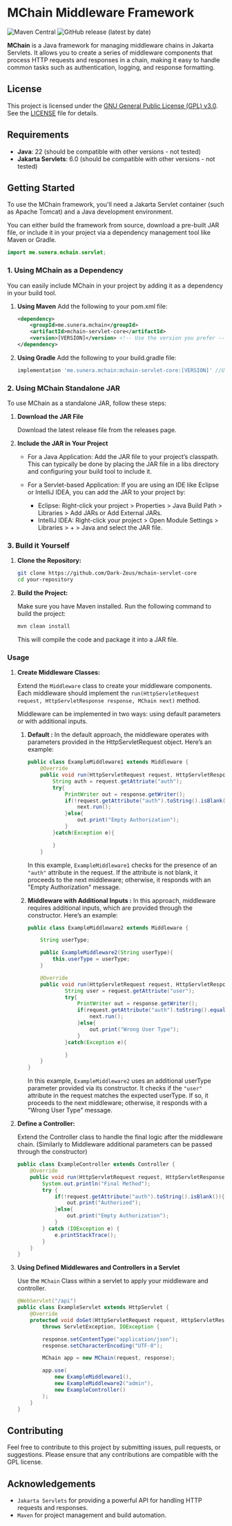 # MChain Middleware Framework

![Maven Central](https://img.shields.io/badge/dynamic/xml?label=Maven%20Central&url=https%3A%2F%2Frepo1.maven.org%2Fmaven2%2Fme%2Fsunera%2Fmchain-servlet-core%2Fmaven-metadata.xml&query=%2Fmetadata%2Fversioning%2Flatest)
![GitHub release (latest by date)](https://img.shields.io/github/v/release/Dark-Zeus/mchain-servlet-core?label=Github%20Release)


**MChain** is a Java framework for managing middleware chains in Jakarta Servlets. It allows you to create a series of middleware components that process HTTP requests and responses in a chain, making it easy to handle common tasks such as authentication, logging, and response formatting.

## License

This project is licensed under the [GNU General Public License (GPL) v3.0](https://www.gnu.org/licenses/gpl-3.0.html). See the [LICENSE](LICENSE) file for details.

## Requirements

- **Java**: 22 (should be compatible with other versions - not tested)
- **Jakarta Servlets**: 6.0 (should be compatible with other versions - not tested)

## Getting Started

To use the MChain framework, you'll need a Jakarta Servlet container (such as Apache Tomcat) and a Java development environment.

You can either build the framework from source, download a pre-built JAR file, or include it in your project via a dependency management tool like Maven or Gradle.


```java
import me.sunera.mchain.servlet;
```
### 1. Using MChain as a Dependency
You can easily include MChain in your project by adding it as a dependency in your build tool.

1. **Using Maven**
Add the following to your pom.xml file:

    ```xml
    <dependency>
        <groupId>me.sunera.mchain</groupId>
        <artifactId>mchain-servlet-core</artifactId>
        <version>[VERSION]</version> <!-- Use the version you prefer -->
    </dependency>
    ```

2. **Using Gradle**
Add the following to your build.gradle file:

    ```gradle
    implementation 'me.sunera.mchain:mchain-servlet-core:[VERSION]' //Use the version you prefer
    ```

### 2. Using MChain Standalone JAR

To use MChain as a standalone JAR, follow these steps:

1. **Download the JAR File**

    Download the latest release file from the releases page.

2. **Include the JAR in Your Project**

    * For a Java Application: Add the JAR file to your project’s classpath. This can typically be done by placing the JAR file in a libs directory and configuring your build tool to include it.

    * For a Servlet-based Application: If you are using an IDE like Eclipse or IntelliJ IDEA, you can add the JAR to your project by:

        * Eclipse: Right-click your project > Properties > Java Build Path > Libraries > Add JARs or Add External JARs.
        * IntelliJ IDEA: Right-click your project > Open Module Settings > Libraries > + > Java and select the JAR file.

### 3. Build it Yourself

1. **Clone the Repository:**

   ```bash
   git clone https://github.com/Dark-Zeus/mchain-servlet-core
   cd your-repository
   ```

2. **Build the Project:**

   Make sure you have Maven installed. Run the following command to build the project:

   ```bash
   mvn clean install
   ```

   This will compile the code and package it into a JAR file.

### Usage

1. **Create Middleware Classes:**

   Extend the `Middleware` class to create your middleware components. Each middleware should implement the `run(HttpServletRequest request, HttpServletResponse response, MChain next)` method.

   Middleware can be implemented in two ways: using default parameters or with additional inputs.

   1. **Default :**
      In the default approach, the middleware operates with parameters provided in the HttpServletRequest object. Here’s an example:

        ```java
        public class ExampleMiddleware1 extends Middleware {
            @Override
            public void run(HttpServletRequest request, HttpServletResponse response, MChain next) {
                String auth = request.getAttriute("auth");
                try{
                    PrintWriter out = response.getWriter();
                    if(!request.getAttribute("auth").toString().isBlank()){
                        next.run();
                    }else{
                        out.print("Empty Authorization");
                    }
                }catch(Exception e){

                }
            }
        ```

        In this example, `ExampleMiddleware1` checks for the presence of an `"auth"` attribute in the request. If the attribute is not blank, it proceeds to the next middleware; otherwise, it responds with an "Empty Authorization" message.

   2. **Middleware with Additional Inputs :**
    In this approach, middleware requires additional inputs, which are provided through the constructor. Here’s an example:

        ```Java
        public class ExampleMiddleware2 extends Middleware {

            String userType;

            public ExampleMiddleware2(String userType){
                this.userType = userType;
            }

            @Override
            public void run(HttpServletRequest request, HttpServletResponse response, MChain next) {
                    String user = request.getAttriute("user");
                    try{
                        PrintWriter out = response.getWriter();
                        if(request.getAttribute("auth").toString().equalsIgnoreCase(userType)){
                            next.run();
                        }else{
                            out.print("Wrong User Type");
                        }
                    }catch(Exception e){

                    }
            }
        }
        ```

        In this example, `ExampleMiddleware2` uses an additional userType parameter provided via its constructor. It checks if the `"user"` attribute in the request matches the expected userType. If so, it proceeds to the next middleware; otherwise, it responds with a "Wrong User Type" message.


2. **Define a Controller:**

    Extend the Controller class to handle the final logic after the middleware chain. (Similarly to Middleware additional parameters can be passed through the constructor)

    ```java
    public class ExampleController extends Controller {
        @Override
        public void run(HttpServletRequest request, HttpServletResponse response) {
            System.out.println("Final Method");
            try {
                if(!request.getAttribute("auth").toString().isBlank()){
                    out.print("Authorized");
                }else{
                    out.print("Empty Authorization");
                }
            } catch (IOException e) {
                e.printStackTrace();
            }
        }
    }
    ```

3. **Using Defined Middlewares and Controllers in a Servlet**

    Use the `MChain` Class within a servlet to apply your middleware and controller.

    ```java
    @WebServlet("/api")
    public class ExampleServlet extends HttpServlet {
        @Override
        protected void doGet(HttpServletRequest request, HttpServletResponse response) 
            throws ServletException, IOException {

            response.setContentType("application/json");
            response.setCharacterEncoding("UTF-8");

            MChain app = new MChain(request, response);

            app.use(
                new ExampleMiddleware1(),
                new ExampleMiddleware2("admin"),
                new ExampleController()
            );
        }
    }
    ```

## Contributing
Feel free to contribute to this project by submitting issues, pull requests, or suggestions. Please ensure that any contributions are compatible with the GPL license.

## Acknowledgements
* `Jakarta Servlets` for providing a powerful API for handling HTTP requests and responses.
* `Maven` for project management and build automation.